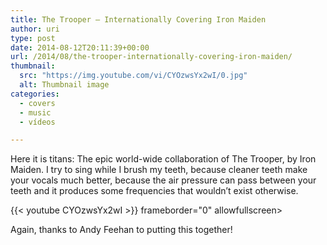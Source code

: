 ```yaml
---
title: The Trooper – Internationally Covering Iron Maiden
author: uri
type: post
date: 2014-08-12T20:11:39+00:00
url: /2014/08/the-trooper-internationally-covering-iron-maiden/
thumbnail:
  src: "https://img.youtube.com/vi/CYOzwsYx2wI/0.jpg"
  alt: Thumbnail image
categories:
  - covers
  - music
  - vídeos

---
```

Here it is titans: The epic world-wide collaboration of The Trooper, by Iron Maiden. I try to sing while I brush my teeth, because cleaner teeth make your vocals much better, because the air pressure can pass between your teeth and it produces some frequencies that wouldn&#8217;t exist otherwise.

{{< youtube CYOzwsYx2wI >}} frameborder="0" allowfullscreen></iframe>

Again, thanks to Andy Feehan to putting this together!